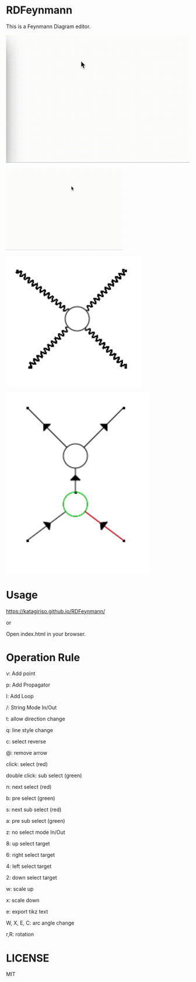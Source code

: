 # RDFeynmann

This is a Feynmann Diagram editor.

![Demo mov](demo.gif)

![Demo2 mov](demo2.gif)

![sample png](sample.png)

![sample2 png](sample2.png)


# Usage
https://katagiriso.github.io/RDFeynmann/

or

Open index.html in your browser.

# Operation Rule

v: Add point

p: Add Propagator

l: Add Loop

/: String Mode In/Out

t: allow direction change

q: line style change

c: select reverse

@: remove arrow

click: select (red)

double click: sub select (green)

n: next select (red)

b: pre select (green)

s: next sub select (red)

a: pre sub select (green)

z: no select mode In/Out

8: up select target

6: right select target

4: left select target

2: down select target

w: scale up

x: scale down

e: export tikz text

W, X, E, C: arc angle change

r,R: rotation

# LICENSE
MIT